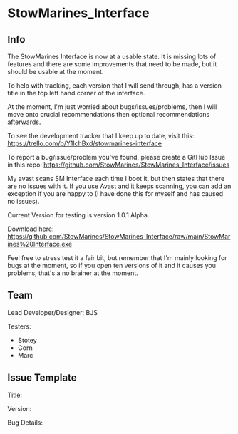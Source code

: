 # StowMarines_Interface

## Info

The StowMarines Interface is now at a usable state. It is missing lots of features and there are some improvements that need to be made, but it should be usable at the moment.

To help with tracking, each version that I will send through, has a version title in the top left hand corner of the interface. 

At the moment, I'm just worried about bugs/issues/problems, then I will move onto crucial recommendations then optional recommendations afterwards.

To see the development tracker that I keep up to date, visit this: https://trello.com/b/Y1lchBxd/stowmarines-interface

To report a bug/issue/problem you've found, please create a GitHub Issue in this repo: https://github.com/StowMarines/StowMarines_Interface/issues

My avast scans SM Interface each time I boot it, but then states that there are no issues with it. If you use Avast and it keeps scanning, you can add an exception if you are happy to (I have done this for myself and has caused no issues).

Current Version for testing is version 1.0.1 Alpha.

Download here: https://github.com/StowMarines/StowMarines_Interface/raw/main/StowMarines%20Interface.exe

Feel free to stress test it a fair bit, but remember that I'm mainly looking for bugs at the moment, so if you open ten versions of it and it causes you problems, that's a no brainer at the moment.

## Team

Lead Developer/Designer: BJS

Testers:
- Stotey
- Corn
- Marc

## Issue Template

Title: 

Version:

Bug Details: 
